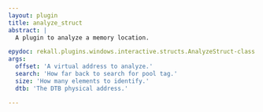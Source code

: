 ```yaml
---
layout: plugin
title: analyze_struct
abstract: |
  A plugin to analyze a memory location.

epydoc: rekall.plugins.windows.interactive.structs.AnalyzeStruct-class.html
args:
  offset: 'A virtual address to analyze.'
  search: 'How far back to search for pool tag.'
  size: 'How many elements to identify.'
  dtb: 'The DTB physical address.'

---
```


